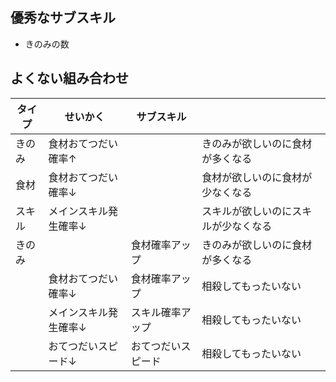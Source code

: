 ## 優秀なサブスキル

- きのみの数

## よくない組み合わせ

| タイプ | せいかく              | サブスキル         |                                      |
| ------ | --------------------- | ------------------ | ------------------------------------ |
| きのみ | 食材おてつだい確率↑   |                    | きのみが欲しいのに食材が多くなる     |
| 食材   | 食材おてつだい確率↓   |                    | 食材が欲しいのに食材が少なくなる     |
| スキル | メインスキル発生確率↓ |                    | スキルが欲しいのにスキルが少なくなる |
| きのみ |                       | 食材確率アップ     | きのみが欲しいのに食材が多くなる     |
|        | 食材おてつだい確率↓   | 食材確率アップ     | 相殺してもったいない                 |
|        | メインスキル発生確率↓ | スキル確率アップ   | 相殺してもったいない                 |
|        | おてつだいスピード↓   | おてつだいスピード | 相殺してもったいない                 |

